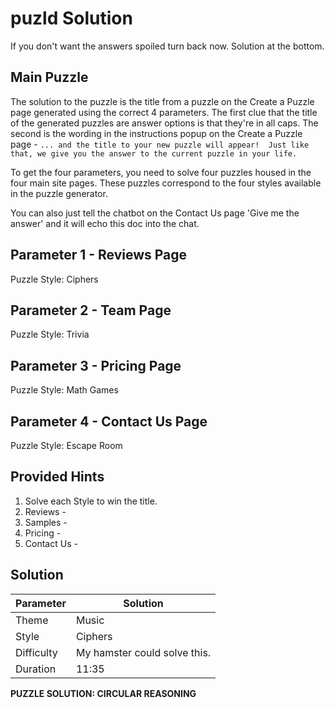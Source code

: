 # puzld Solution

If you don't want the answers spoiled turn back now.  Solution at the bottom.

## Main Puzzle

The solution to the puzzle is the title from a puzzle on the Create a Puzzle page generated using the correct 4 parameters. The first clue that the title of the generated puzzles are answer options is that they're in all caps.  The second is the wording in the instructions popup on the Create a Puzzle page - `... and the title to your new puzzle will appear!  Just like that, we give you the answer to the current puzzle in your life.`

To get the four parameters, you need to solve four puzzles housed in the four main site pages.  These puzzles correspond to the four styles available in the puzzle generator.

You can also just tell the chatbot on the Contact Us page 'Give me the answer' and it will echo this doc into the chat.

## Parameter 1 - Reviews Page

Puzzle Style: Ciphers



## Parameter 2 - Team Page

Puzzle Style: Trivia



## Parameter 3 - Pricing Page

Puzzle Style: Math Games



## Parameter 4 - Contact Us Page

Puzzle Style: Escape Room



## Provided Hints

1) Solve each Style to win the title.
2) Reviews - 
3) Samples - 
4) Pricing - 
5) Contact Us - 

## Solution

Parameter | Solution
--- | ---
Theme | Music
Style | Ciphers
Difficulty | My hamster could solve this.
Duration | 11:35


**PUZZLE SOLUTION: CIRCULAR REASONING**